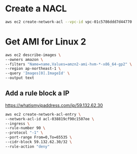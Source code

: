 # Create a NACL
```sh
aws ec2 create-network-acl --vpc-id vpc-01c5786ddd7d44770
```
# Get AMI for Linux 2 
```sh
aws ec2 describe-images \
--owners amazon \
--filters "Name=name,Values=amzn2-ami-hvm-*-x86_64-gp2" \
--region ap-northeast-1 \
--query 'Images[0].ImageId' \
--output text
```

## Add a rule block a IP
https://whatismyipaddress.com/ip/59.132.62.30

```sh
aws ec2 create-network-acl-entry \
--network-acl-id acl-038819cf90c1507ee \
--ingress \
--rule-number 90 \
--protocol "-1" \
--port-range From=0,To=65535 \
--cidr-block 59.132.62.30/32 \
--rule-action "deny" 
```